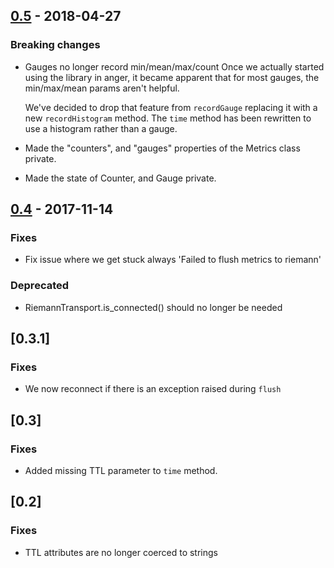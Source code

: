 ## [0.5] - 2018-04-27
### Breaking changes
 - Gauges no longer record min/mean/max/count
   Once we actually started using the library in anger, it became apparent that
   for most gauges, the min/max/mean params aren't helpful.

   We've decided to drop that feature from `recordGauge` replacing it with a 
   new `recordHistogram` method. The `time` method has been rewritten to use a
   histogram rather than a gauge.
 - Made the "counters", and "gauges" properties of the Metrics class private.
 - Made the state of Counter, and Gauge private.


## [0.4] - 2017-11-14
### Fixes
-  Fix issue where we get stuck always 'Failed to flush metrics to riemann'
### Deprecated
- RiemannTransport.is_connected() should no longer be needed

## [0.3.1]
### Fixes
- We now reconnect if there is an exception raised during `flush`

## [0.3]
### Fixes
- Added missing TTL parameter to `time` method.

## [0.2]
### Fixes
- TTL attributes are no longer coerced to strings


[0.5]: https://github.com/madecom/photon-pump/compare/v0.4.0...v0.5.0
[0.4]: https://github.com/madecom/photon-pump/compare/v0.3.0...v0.4.0
